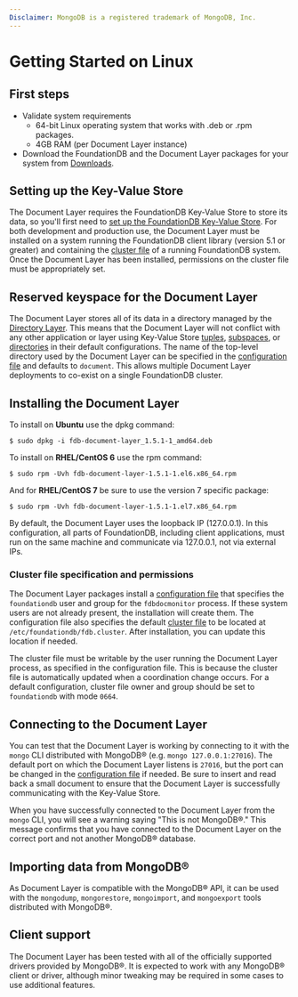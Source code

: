 ```yaml
---
Disclaimer: MongoDB is a registered trademark of MongoDB, Inc.
---
```


# Getting Started on Linux

## First steps

* Validate system requirements
    * 64-bit Linux operating system that works with .deb or .rpm packages.
    * 4GB RAM (per Document Layer instance)
* Download the FoundationDB and the Document Layer packages for your system from [Downloads](https://www.foundationdb.org/download).

## Setting up the Key-Value Store

The Document Layer requires the FoundationDB Key-Value Store to store
its data, so you'll first need to [set up the FoundationDB Key-Value
Store](https://apple.github.io/foundationdb/getting-started-linux.html).
For both development and production use, the Document Layer must be
installed on a system running the FoundationDB client library (version
5.1 or greater) and containing the [cluster
file](https://apple.github.io/foundationdb/administration.html#foundationdb-cluster-file)
of a running FoundationDB system. Once the Document Layer has been
installed, permissions on the cluster file must be appropriately set.

## Reserved keyspace for the Document Layer

The Document Layer stores all of its data in a directory managed by the
[Directory
Layer](https://apple.github.io/foundationdb/developer-guide.html#directories).
This means that the Document Layer will not conflict with any other
application or layer using Key-Value Store
[tuples](https://apple.github.io/foundationdb/data-modeling.html#tuples),
[subspaces](https://apple.github.io/foundationdb/developer-guide.html#subspaces),
or
[directories](https://apple.github.io/foundationdb/developer-guide.html#directories)
in their default configurations. The name of the top-level directory
used by the Document Layer can be specified in the [configuration file](configuration.md)
and defaults to `document`. This allows multiple Document Layer
deployments to co-exist on a single FoundationDB cluster.

## Installing the Document Layer

To install on **Ubuntu** use the dpkg command:

```
$ sudo dpkg -i fdb-document-layer_1.5.1-1_amd64.deb
```

To install on **RHEL/CentOS 6** use the rpm command:

```
$ sudo rpm -Uvh fdb-document-layer-1.5.1-1.el6.x86_64.rpm
```

And for **RHEL/CentOS 7** be sure to use the version 7 specific package:

```
$ sudo rpm -Uvh fdb-document-layer-1.5.1-1.el7.x86_64.rpm
```

By default, the Document Layer uses the loopback IP (127.0.0.1). In this
configuration, all parts of FoundationDB, including client applications,
must run on the same machine and communicate via 127.0.0.1, not via
external IPs.

### Cluster file specification and permissions

The Document Layer packages install a [configuration file](configuration.md)
that specifies the `foundationdb` user and group for
the `fdbdocmonitor` process. If these system users are not already
present, the installation will create them. The configuration file also
specifies the default [cluster
file](https://apple.github.io/foundationdb/administration.html#cluster-files)
to be located at `/etc/foundationdb/fdb.cluster`. After installation, you can update this location if needed.

The cluster file must be writable by the user running the Document Layer
process, as specified in the configuration file. This is because the
cluster file is automatically updated when a coordination change occurs.
For a default configuration, cluster file owner and group should be set
to `foundationdb` with mode `0664`.

## Connecting to the Document Layer

You can test that the Document Layer is working by connecting to it with
the `mongo` CLI distributed with MongoDB® (e.g.
`mongo 127.0.0.1:27016`). The default port on which the Document Layer
listens is `27016`, but the port can be changed in the [configuration
file](configuration.md) if needed. Be sure to insert and read back a small
document to ensure that the Document Layer is successfully communicating
with the Key-Value Store.

When you have successfully connected to the Document Layer from the `mongo` CLI, you will see a warning saying "This is not MongoDB®." This message confirms that you have connected to the Document Layer on the correct port and not another MongoDB® database.

## Importing data from MongoDB®

As Document Layer is compatible with the MongoDB® API, it can be used with the `mongodump`,
`mongorestore`, `mongoimport`, and `mongoexport` tools distributed with
MongoDB®.

## Client support

The Document Layer has been tested with all of the officially supported
drivers provided by MongoDB®. It is expected to work with any MongoDB®
client or driver, although minor tweaking may be required in some cases
to use additional features.
